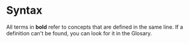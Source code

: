 # Syntax

All terms in **bold** refer to concepts that are defined in the same line. If a definition can't be found, you can look for it in the Glosary.
